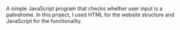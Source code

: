 A simple JavaScript program that checks whether user input is a palindrome. In this project, I used HTML for the website structure and JavaScript for the functionality.
